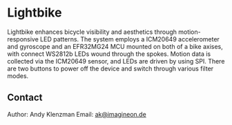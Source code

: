 # Lightbike

Lightbike enhances bicycle visibility and aesthetics through motion-responsive LED patterns. The system employs a ICM20649 accelerometer and gyroscope and an EFR32MG24 MCU mounted on both of a bike axises, with connect WS2812b LEDs wound through the spokes. Motion data is collected via the ICM20649 sensor, and LEDs are driven by using SPI. There are two buttons to power off the device and switch through various filter modes.

## Contact

Author: Andy Klenzman
Email: ak@imagineon.de
